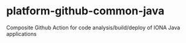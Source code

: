 # platform-github-common-java
Composite Github Action for code analysis/build/deploy of IONA Java applications
